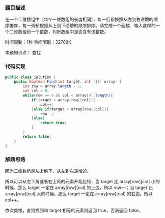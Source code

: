 ### 题目描述

在一个二维数组中（每个一维数组的长度相同），每一行都按照从左到右递增的顺序排序，每一列都按照从上到下递增的顺序排序。请完成一个函数，输入这样的一个二维数组和一个整数，判断数组中是否含有该整数。

时间限制：1秒 空间限制：32768K 

本题知识点： 查找

### 代码实现

```java
public class Solution {
    public boolean Find(int target, int [][] array) {
        int row = array.length - 1;
        int col = 0;
        while(row >= 0 && col < array[0].length){
            if(target > array[row][col]){
                col++;
            }else if(target < array[row][col]){
                row--;
            }else{
                return true;
            }
        }
        return false;
    }
}
```

### 解题思路

因为二维数组是从上到下、从左到右递增的。

所以可以从左下角或者右上角的元素开始比较，当 target 比 array\[row][col] 小的时候，那么 target 一定在 array\[row][col] 的上边，所以 row—；当 target 比 array\[row][col] 大的时候，那么 target 一定在 array\[row][col] 的右边，所以 col++。

依次类推，直到找到和 target 相等的元素则返回 true，否则返回 false。